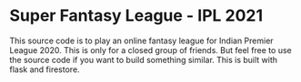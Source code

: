 # Super Fantasy League - IPL 2021

This source code is to play an online fantasy league for Indian Premier League 2020. This is only for a closed group of
friends. But feel free to use the source code if you want to build something similar. This is built with flask and
firestore.

